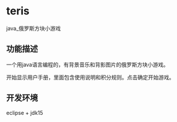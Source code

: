 # teris
java_俄罗斯方块小游戏

## 功能描述
一个用java语言编程的，有背景音乐和背影图片的俄罗斯方块小游戏。  

开始显示用户手册，里面包含使用说明和积分规则。点击确定开始游戏。

## 开发环境
eclipse + jdk15
